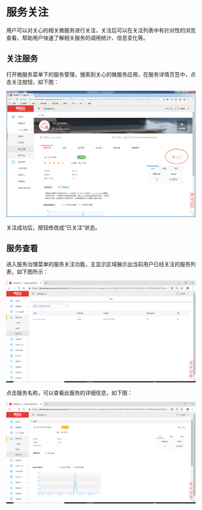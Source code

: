 # 服务关注

用户可以对关心的相关微服务进行关注，关注后可以在关注列表中有针对性的浏览查看，帮助用户快速了解相关服务的调用统计、信息变化等。

## 关注服务

打开微服务菜单下的服务管理，搜索到关心的微服务应用，在服务详情页签中，点击关注按钮，如下图：

![](images/guanzhu.png)

关注成功后，按钮修改成“已关注”状态。

## 服务查看

进入服务治理菜单的服务关注功能，主显示区域展示出当前用户已经关注的服务列表，如下图所示：

![](images/guanzhulist.png)

点击服务名称，可以查看此服务的详细信息，如下图：

![](images/appinfo.png)